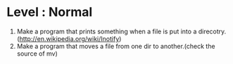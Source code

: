 # Level : Normal
1. Make a program that prints something when a file is put into a direcotry.(http://en.wikipedia.org/wiki/Inotify)
2. Make a program that moves a file from one dir to another.(check the source of mv)

